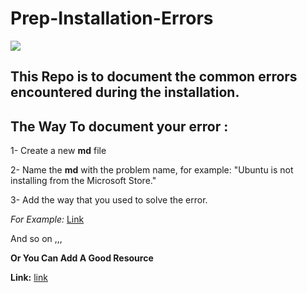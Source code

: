 # Prep-Installation-Errors



![](https://www.batimes.com/wp-content/themes/yootheme/cache/e21b2626f11dbd7c071c1bdc38aee1f6-7f0e769b.jpeg)


## This Repo is to document the common errors encountered during the installation.


## The Way To document your error :

1- Create a new **md** file

2- Name the **md** with the problem name, for example: "Ubuntu is not installing from the Microsoft Store."

3- Add the way that you used to solve the error.
  
  
   _For Example:_ [Link](https://github.com/LTUC/Prep-Installation-Errors/blob/main/Ubuntu%20is%20not%20installing%20from%20the%20Microsoft%20Store.md) 

   

And so on ,,, 

**Or You Can Add A Good Resource** 

**Link:** [link]()
